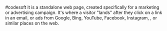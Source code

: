 #codesoft
it is a standalone web page, created specifically for a marketing or advertising campaign. It's where a visitor "lands" after they click on a link in an email, or ads from Google, Bing, YouTube, Facebook, Instagram, , or similar places on the web.
